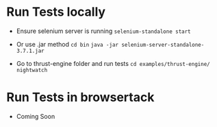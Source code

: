 

# Run Tests locally
- Ensure selenium server is running
`selenium-standalone start`
- Or use .jar method
`cd bin`
`java -jar selenium-server-standalone-3.7.1.jar`

- Go to thrust-engine folder and run tests
`cd examples/thrust-engine/`
`nightwatch`

# Run Tests in browsertack
- Coming Soon